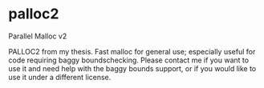 # palloc2
Parallel Malloc v2

PALLOC2 from my thesis.  Fast malloc for general use; especially useful for code requiring baggy boundschecking.  Please contact me if you want to use it and need help with the baggy bounds support, or if you would like to use it under a different license.
